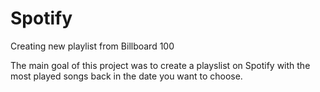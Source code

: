 # Spotify
Creating new playlist from Billboard 100

The main goal of this project was to create a playslist on Spotify with the most played songs back in the date you want to choose.


